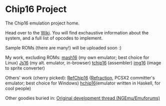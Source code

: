 Chip16 Project
==============

The Chip16 emulation project home.

Head over to the [Wiki](https://github.com/tykel/chip16/wiki).
You will find exchaustive information about the system, and a full list of opcodes to implement.

Sample ROMs (there are many!) will be uploaded soon :)

My work, excluding ROMs:
[mash16](http://code.google.com/p/mash16) (my own emulator; best choice for Linux)
[Js16](http://www.doc.ic.ac.uk/~tk2010/chip16) (my alt. emulator, in-browser)
[tchip16](http://code.google.com/p/tchip16) (assembler)
[img16](http://code.google.com/p/img16) (image to sprite converter)

Others' work (cherry picked):
[RefChip16](http://code.google.com/p/refchip16) ([Refraction](http://code.google.com/u/refraction), PCSX2 committer's emulator; best choice for Windows)
[hchip16](http://github.com/vahokif/hchip16)(emulator written in Haskell, for cool people)

Other goodies buried in:
[Original development thread (NGEmu/Emuforums)](http://forums.ngemu.com/showthread.php?t=145620)
